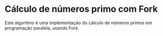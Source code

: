 # Cálculo de números primo com Fork
Este algoritmo é uma implementação do cálculo de números primos em programação paralela, usando Fork.
